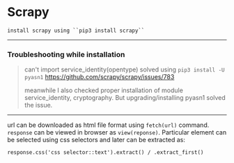 # Scrapy

	install scrapy using ``pip3 install scrapy``
---
### Troubleshooting while installation
> can't import service_identity(opentype)
> solved using ``pip3 install -U pyasn1`` https://github.com/scrapy/scrapy/issues/783
> 
> meanwhile I also checked proper installation of module service_identity, cryptography. But upgrading/installing pyasn1 solved the issue.
---
url can be downloaded as html file format using ``fetch(url)`` command.
``response`` can be viewed in browser as ``view(reponse)``. Particular element can be selected using css selectors and later can be extracted as:
```{python}
response.css('css selector::text').extract() / .extract_first()
```


